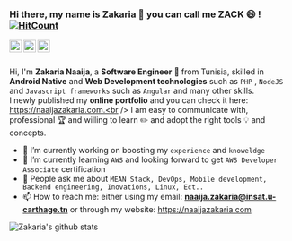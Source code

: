 ### Hi there, my name is Zakaria 👋 you can call me ZACK 😄 ! [![HitCount](http://hits.dwyl.com/ZakariaNaaija/ZakariaNaaija.svg)](http://hits.dwyl.com/ZakariaNaaija/ZakariaNaaija)

<a href="https://www.linkedin.com/in/zakaria-naaija/">
  <img align="left" alt="Zakaria's LinkdeIn" width="22px" src="https://cdn.jsdelivr.net/npm/simple-icons@v3/icons/linkedin.svg" />
</a>
<a href="https://www.upwork.com/freelancers/~0153f5f40a6f700b6c">
  <img align="left" alt="Zakaria's Upwork" width="22px" src="https://cdn.jsdelivr.net/npm/simple-icons@v3/icons/upwork.svg" />
</a>
<a href="https://www.facebook.com/zakaria.naija.1/">
  <img align="left" alt="Zakaria's Facebook" width="22px" src="https://cdn.jsdelivr.net/npm/simple-icons@v3/icons/facebook.svg" />
</a>

<br />
<br />

Hi, I'm **Zakaria Naaija**, a **Software Engineer** 🚀 from Tunisia, skilled in **Android Native** and **Web Development technologies** such as `PHP` , `NodeJS` and `Javascript frameworks` such as `Angular` and many other skills.<br />
I newly published my **online portfolio** and you can check it here: https://naaijazakaria.com.<br />
I am easy to communicate with, professional 🏆 and willing to learn ✏️ and adopt the right tools 💡 and concepts. 


- 🔭 I’m currently working on boosting my `experience` and `knoweldge`
- 🌱 I’m currently learning `AWS` and looking forward to get `AWS Developer Associate` certification 
- 💬 People ask me about `MEAN Stack, DevOps, Mobile development, Backend engineering, Inovations, Linux, Ect..`
- 📫 How to reach me: either using my email: **naaija.zakaria@insat.u-carthage.tn** or through my website: https://naaijazakaria.com

![Zakaria's github stats](https://github-readme-stats.vercel.app/api?username=ZakariaNaaija&show_icons=true&hide_border=true)
